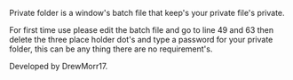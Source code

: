 Private folder is a window's batch file that keep's your private file's private.

For first time use please edit the batch file and go to line 49 and 63 then delete the three place holder dot's and type a password for your private folder, this can be any thing there are no requirement's.

Developed by DrewMorr17.
